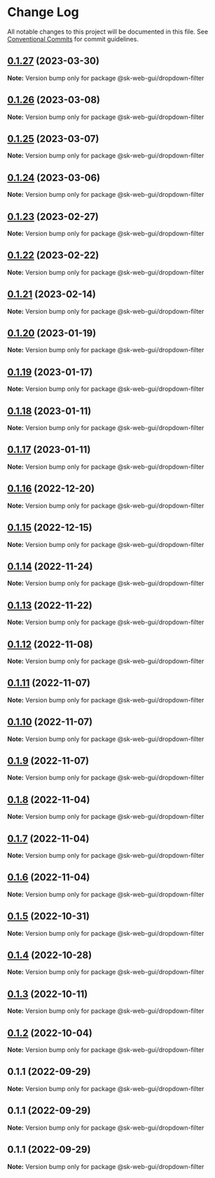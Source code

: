 # Change Log

All notable changes to this project will be documented in this file.
See [Conventional Commits](https://conventionalcommits.org) for commit guidelines.

## [0.1.27](https://github.com/Sundsvallskommun/web-shared-components/compare/@sk-web-gui/dropdown-filter@0.1.26...@sk-web-gui/dropdown-filter@0.1.27) (2023-03-30)

**Note:** Version bump only for package @sk-web-gui/dropdown-filter

## [0.1.26](https://github.com/Sundsvallskommun/web-shared-components/compare/@sk-web-gui/dropdown-filter@0.1.25...@sk-web-gui/dropdown-filter@0.1.26) (2023-03-08)

**Note:** Version bump only for package @sk-web-gui/dropdown-filter

## [0.1.25](https://github.com/Sundsvallskommun/web-shared-components/compare/@sk-web-gui/dropdown-filter@0.1.24...@sk-web-gui/dropdown-filter@0.1.25) (2023-03-07)

**Note:** Version bump only for package @sk-web-gui/dropdown-filter

## [0.1.24](https://github.com/Sundsvallskommun/web-shared-components/compare/@sk-web-gui/dropdown-filter@0.1.23...@sk-web-gui/dropdown-filter@0.1.24) (2023-03-06)

**Note:** Version bump only for package @sk-web-gui/dropdown-filter

## [0.1.23](https://github.com/Sundsvallskommun/web-shared-components/compare/@sk-web-gui/dropdown-filter@0.1.22...@sk-web-gui/dropdown-filter@0.1.23) (2023-02-27)

**Note:** Version bump only for package @sk-web-gui/dropdown-filter

## [0.1.22](https://github.com/Sundsvallskommun/web-shared-components/compare/@sk-web-gui/dropdown-filter@0.1.21...@sk-web-gui/dropdown-filter@0.1.22) (2023-02-22)

**Note:** Version bump only for package @sk-web-gui/dropdown-filter

## [0.1.21](https://github.com/Sundsvallskommun/web-shared-components/compare/@sk-web-gui/dropdown-filter@0.1.20...@sk-web-gui/dropdown-filter@0.1.21) (2023-02-14)

**Note:** Version bump only for package @sk-web-gui/dropdown-filter

## [0.1.20](https://github.com/Sundsvallskommun/web-shared-components/compare/@sk-web-gui/dropdown-filter@0.1.19...@sk-web-gui/dropdown-filter@0.1.20) (2023-01-19)

**Note:** Version bump only for package @sk-web-gui/dropdown-filter

## [0.1.19](https://github.com/Sundsvallskommun/web-shared-components/compare/@sk-web-gui/dropdown-filter@0.1.18...@sk-web-gui/dropdown-filter@0.1.19) (2023-01-17)

**Note:** Version bump only for package @sk-web-gui/dropdown-filter

## [0.1.18](https://github.com/Sundsvallskommun/web-shared-components/compare/@sk-web-gui/dropdown-filter@0.1.17...@sk-web-gui/dropdown-filter@0.1.18) (2023-01-11)

**Note:** Version bump only for package @sk-web-gui/dropdown-filter

## [0.1.17](https://github.com/Sundsvallskommun/web-shared-components/compare/@sk-web-gui/dropdown-filter@0.1.16...@sk-web-gui/dropdown-filter@0.1.17) (2023-01-11)

**Note:** Version bump only for package @sk-web-gui/dropdown-filter

## [0.1.16](https://github.com/Sundsvallskommun/web-shared-components/compare/@sk-web-gui/dropdown-filter@0.1.15...@sk-web-gui/dropdown-filter@0.1.16) (2022-12-20)

**Note:** Version bump only for package @sk-web-gui/dropdown-filter

## [0.1.15](https://github.com/Sundsvallskommun/web-shared-components/compare/@sk-web-gui/dropdown-filter@0.1.14...@sk-web-gui/dropdown-filter@0.1.15) (2022-12-15)

**Note:** Version bump only for package @sk-web-gui/dropdown-filter

## [0.1.14](https://github.com/Sundsvallskommun/web-shared-components/compare/@sk-web-gui/dropdown-filter@0.1.13...@sk-web-gui/dropdown-filter@0.1.14) (2022-11-24)

**Note:** Version bump only for package @sk-web-gui/dropdown-filter

## [0.1.13](https://github.com/Sundsvallskommun/web-shared-components/compare/@sk-web-gui/dropdown-filter@0.1.12...@sk-web-gui/dropdown-filter@0.1.13) (2022-11-22)

**Note:** Version bump only for package @sk-web-gui/dropdown-filter

## [0.1.12](https://github.com/Sundsvallskommun/web-shared-components/compare/@sk-web-gui/dropdown-filter@0.1.11...@sk-web-gui/dropdown-filter@0.1.12) (2022-11-08)

**Note:** Version bump only for package @sk-web-gui/dropdown-filter

## [0.1.11](https://github.com/Sundsvallskommun/web-shared-components/compare/@sk-web-gui/dropdown-filter@0.1.10...@sk-web-gui/dropdown-filter@0.1.11) (2022-11-07)

**Note:** Version bump only for package @sk-web-gui/dropdown-filter

## [0.1.10](https://github.com/Sundsvallskommun/web-shared-components/compare/@sk-web-gui/dropdown-filter@0.1.9...@sk-web-gui/dropdown-filter@0.1.10) (2022-11-07)

**Note:** Version bump only for package @sk-web-gui/dropdown-filter

## [0.1.9](https://github.com/Sundsvallskommun/web-shared-components/compare/@sk-web-gui/dropdown-filter@0.1.8...@sk-web-gui/dropdown-filter@0.1.9) (2022-11-07)

**Note:** Version bump only for package @sk-web-gui/dropdown-filter

## [0.1.8](https://github.com/Sundsvallskommun/web-shared-components/compare/@sk-web-gui/dropdown-filter@0.1.7...@sk-web-gui/dropdown-filter@0.1.8) (2022-11-04)

**Note:** Version bump only for package @sk-web-gui/dropdown-filter

## [0.1.7](https://github.com/Sundsvallskommun/web-shared-components/compare/@sk-web-gui/dropdown-filter@0.1.6...@sk-web-gui/dropdown-filter@0.1.7) (2022-11-04)

**Note:** Version bump only for package @sk-web-gui/dropdown-filter

## [0.1.6](https://github.com/Sundsvallskommun/web-shared-components/compare/@sk-web-gui/dropdown-filter@0.1.5...@sk-web-gui/dropdown-filter@0.1.6) (2022-11-04)

**Note:** Version bump only for package @sk-web-gui/dropdown-filter

## [0.1.5](https://github.com/Sundsvallskommun/web-shared-components/compare/@sk-web-gui/dropdown-filter@0.1.3...@sk-web-gui/dropdown-filter@0.1.5) (2022-10-31)

**Note:** Version bump only for package @sk-web-gui/dropdown-filter

## [0.1.4](https://github.com/Sundsvallskommun/web-shared-components/compare/@sk-web-gui/dropdown-filter@0.1.3...@sk-web-gui/dropdown-filter@0.1.4) (2022-10-28)

**Note:** Version bump only for package @sk-web-gui/dropdown-filter

## [0.1.3](https://github.com/Sundsvallskommun/web-shared-components/compare/@sk-web-gui/dropdown-filter@0.1.2...@sk-web-gui/dropdown-filter@0.1.3) (2022-10-11)

**Note:** Version bump only for package @sk-web-gui/dropdown-filter

## [0.1.2](https://github.com/Sundsvallskommun/web-shared-components/compare/@sk-web-gui/dropdown-filter@0.1.1...@sk-web-gui/dropdown-filter@0.1.2) (2022-10-04)

**Note:** Version bump only for package @sk-web-gui/dropdown-filter

## 0.1.1 (2022-09-29)

**Note:** Version bump only for package @sk-web-gui/dropdown-filter

## 0.1.1 (2022-09-29)

**Note:** Version bump only for package @sk-web-gui/dropdown-filter

## 0.1.1 (2022-09-29)

**Note:** Version bump only for package @sk-web-gui/dropdown-filter

